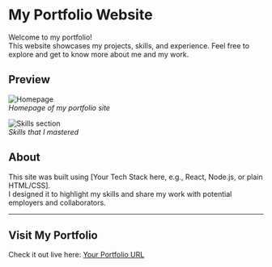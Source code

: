 # My Portfolio Website

Welcome to my portfolio!  
This website showcases my projects, skills, and experience. Feel free to explore and get to know more about me and my work.

## Preview

![Homepage](github.com/silvante/portfolio/blob/main/src/assets/github/home.png?raw=true)  
*Homepage of my portfolio site*

![Skills section](github.com/silvante/portfolio/blob/main/src/assets/github/skills.png?raw=true)  
*Skills that I mastered*

## About

This site was built using [Your Tech Stack here, e.g., React, Node.js, or plain HTML/CSS].  
I designed it to highlight my skills and share my work with potential employers and collaborators.

---

## Visit My Portfolio

Check it out live here: [Your Portfolio URL](https://your-portfolio-url.com)
